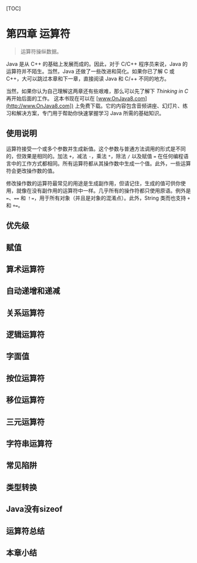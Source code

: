 [TOC]

<!-- Operators -->
# 第四章 运算符


>运算符操纵数据。

Java 是从 C++ 的基础上发展而成的。因此，对于 C/C++ 程序员来说，Java 的运算符并不陌生。当然，Java 还做了一些改进和简化。如果你已了解 C 或 C++，大可以跳过本章和下一章，直接阅读 Java 和 C/++ 不同的地方。

当然，如果你认为自己理解这两章还有些艰难，那么可以先了解下 *Thinking in C* 再开始后面的工作。 这本书现在可以在 [www.OnJava8.com](http://www.OnJava8.com]) 上免费下载。它的内容包含音频讲座、幻灯片、练习和解决方案，专门用于帮助你快速掌握学习 Java 所需的基础知识。


<!-- Using-Java-Operators -->
## 使用说明


运算符接受一个或多个参数并生成新值。这个参数与普通方法调用的形式是不同的，但效果是相同的。加法 `+`，减法 `-`，乘法 `*`，除法 `/` 以及赋值 `=` 在任何编程语言中的工作方式都相同。所有运算符都从其操作数中生成一个值。此外，一些运算符会更改操作数的值。

修改操作数的运算符最常见的用途是生成副作用，但请记住，生成的值可供你使用，就像在没有副作用的运算符中一样。几乎所有的操作符都只使用原语。例外是`=`、`==` 和 `！=`，用于所有对象（并且是对象的混淆点）。此外，String 类而也支持 `+` 和 `+=`。

<!-- Precedence -->
## 优先级


<!-- Assignment -->
## 赋值


<!-- Mathematical Operators -->
## 算术运算符


<!-- Auto-Increment-and-Decrement -->
## 自动递增和递减


<!-- Relational-Operators -->
## 关系运算符


<!-- Logical-Operators -->
## 逻辑运算符


<!-- Literals -->
## 字面值


<!-- Bitwise-Operators -->
## 按位运算符


<!-- Shift Operators -->
## 移位运算符


<!-- Ternary-if-else-Operator -->
## 三元运算符


<!-- String-Operator-+-and-+= -->
## 字符串运算符


<!-- Common-Pitfalls-When-Using-Operators -->
## 常见陷阱


<!-- Casting-Operators -->
## 类型转换


<!-- Java-Has-No-sizeof -->
## Java没有sizeof


<!-- A-Compendium-of-Operators -->
## 运算符总结


<!-- Summary -->
## 本章小结


<!-- 分页 -->
<div style="page-break-after: always;"></div>